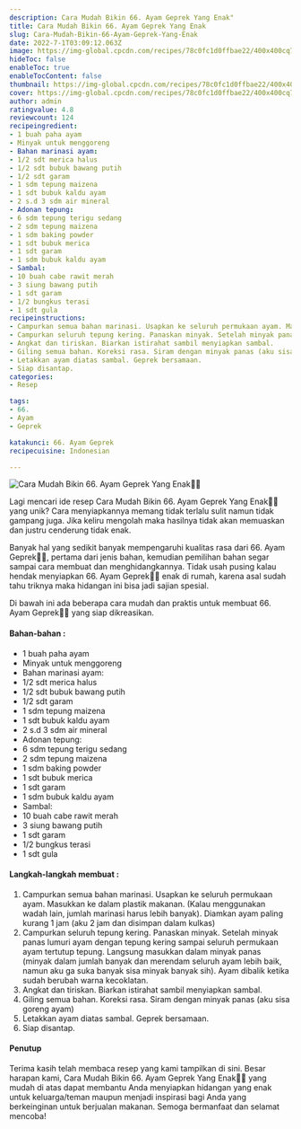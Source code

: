 ```yaml
---
description: Cara Mudah Bikin 66. Ayam Geprek Yang Enak"
title: Cara Mudah Bikin 66. Ayam Geprek Yang Enak
slug: Cara-Mudah-Bikin-66-Ayam-Geprek-Yang-Enak
date: 2022-7-1T03:09:12.063Z
image: https://img-global.cpcdn.com/recipes/78c0fc1d0ffbae22/400x400cq70/photo.jpg
hideToc: false
enableToc: true
enableTocContent: false
thumbnail: https://img-global.cpcdn.com/recipes/78c0fc1d0ffbae22/400x400cq70/photo.jpg
cover: https://img-global.cpcdn.com/recipes/78c0fc1d0ffbae22/400x400cq70/photo.jpg
author: admin
ratingvalue: 4.8
reviewcount: 124
recipeingredient:
- 1 buah paha ayam
- Minyak untuk menggoreng
- Bahan marinasi ayam:
- 1/2 sdt merica halus
- 1/2 sdt bubuk bawang putih
- 1/2 sdt garam
- 1 sdm tepung maizena
- 1 sdt bubuk kaldu ayam
- 2 s.d 3 sdm air mineral
- Adonan tepung:
- 6 sdm tepung terigu sedang
- 2 sdm tepung maizena
- 1 sdm baking powder
- 1 sdt bubuk merica
- 1 sdt garam
- 1 sdm bubuk kaldu ayam
- Sambal:
- 10 buah cabe rawit merah
- 3 siung bawang putih
- 1 sdt garam
- 1/2 bungkus terasi
- 1 sdt gula
recipeinstructions:
- Campurkan semua bahan marinasi. Usapkan ke seluruh permukaan ayam. Masukkan ke dalam plastik makanan. (Kalau menggunakan wadah lain, jumlah marinasi harus lebih banyak). Diamkan ayam paling kurang 1 jam (aku 2 jam dan disimpan dalam kulkas)
- Campurkan seluruh tepung kering. Panaskan minyak. Setelah minyak panas lumuri ayam dengan tepung kering sampai seluruh permukaan ayam tertutup tepung. Langsung masukkan dalam minyak panas (minyak dalam jumlah banyak dan merendam seluruh ayam lebih baik, namun aku ga suka banyak sisa minyak banyak sih). Ayam dibalik ketika sudah berubah warna kecoklatan.
- Angkat dan tiriskan. Biarkan istirahat sambil menyiapkan sambal.
- Giling semua bahan. Koreksi rasa. Siram dengan minyak panas (aku sisa goreng ayam)
- Letakkan ayam diatas sambal. Geprek bersamaan.
- Siap disantap.
categories:
- Resep

tags:
- 66.
- Ayam
- Geprek

katakunci: 66. Ayam Geprek
recipecuisine: Indonesian

---
```


![Cara Mudah Bikin 66. Ayam Geprek Yang Enak👩‍🍳](https://img-global.cpcdn.com/recipes/78c0fc1d0ffbae22/400x400cq70/photo.jpg)

Lagi mencari ide resep Cara Mudah Bikin 66. Ayam Geprek Yang Enak👩‍🍳 yang unik? Cara menyiapkannya memang tidak terlalu sulit namun tidak gampang juga. Jika keliru mengolah maka hasilnya tidak akan memuaskan dan justru cenderung tidak enak.

Banyak hal yang sedikit banyak mempengaruhi kualitas rasa dari 66. Ayam Geprek👩‍🍳, pertama dari jenis bahan, kemudian pemilihan bahan segar sampai cara membuat dan menghidangkannya. Tidak usah pusing kalau hendak menyiapkan 66. Ayam Geprek👩‍🍳 enak di rumah, karena asal sudah tahu triknya maka hidangan ini bisa jadi sajian spesial.

Di bawah ini ada beberapa cara mudah dan praktis untuk membuat 66. Ayam Geprek👩‍🍳 yang siap dikreasikan.

<!--inarticleads1-->

#### Bahan-bahan :

- 1 buah paha ayam
- Minyak untuk menggoreng
- Bahan marinasi ayam:
- 1/2 sdt merica halus
- 1/2 sdt bubuk bawang putih
- 1/2 sdt garam
- 1 sdm tepung maizena
- 1 sdt bubuk kaldu ayam
- 2 s.d 3 sdm air mineral
- Adonan tepung:
- 6 sdm tepung terigu sedang
- 2 sdm tepung maizena
- 1 sdm baking powder
- 1 sdt bubuk merica
- 1 sdt garam
- 1 sdm bubuk kaldu ayam
- Sambal:
- 10 buah cabe rawit merah
- 3 siung bawang putih
- 1 sdt garam
- 1/2 bungkus terasi
- 1 sdt gula

<!--inarticleads2-->

#### Langkah-langkah membuat :

1. Campurkan semua bahan marinasi. Usapkan ke seluruh permukaan ayam. Masukkan ke dalam plastik makanan. (Kalau menggunakan wadah lain, jumlah marinasi harus lebih banyak). Diamkan ayam paling kurang 1 jam (aku 2 jam dan disimpan dalam kulkas)
1. Campurkan seluruh tepung kering. Panaskan minyak. Setelah minyak panas lumuri ayam dengan tepung kering sampai seluruh permukaan ayam tertutup tepung. Langsung masukkan dalam minyak panas (minyak dalam jumlah banyak dan merendam seluruh ayam lebih baik, namun aku ga suka banyak sisa minyak banyak sih). Ayam dibalik ketika sudah berubah warna kecoklatan.
1. Angkat dan tiriskan. Biarkan istirahat sambil menyiapkan sambal.
1. Giling semua bahan. Koreksi rasa. Siram dengan minyak panas (aku sisa goreng ayam)
1. Letakkan ayam diatas sambal. Geprek bersamaan.
1. Siap disantap.

#### Penutup

Terima kasih telah membaca resep yang kami tampilkan di sini. Besar harapan kami, Cara Mudah Bikin 66. Ayam Geprek Yang Enak👩‍🍳 yang mudah di atas dapat membantu Anda menyiapkan hidangan yang enak untuk keluarga/teman maupun menjadi inspirasi bagi Anda yang berkeinginan untuk berjualan makanan. Semoga bermanfaat dan selamat mencoba!